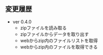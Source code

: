 ## 変更履歴
* ver 0.4.0
  * zipファイルを読み取る
  * zipファイルからデータを取り出す
  * webからzip内のファイルリストを取得
  * webからzip内のファイルを取得できる